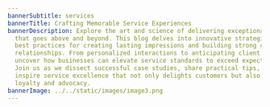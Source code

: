 ```yaml
---
bannerSubtitle: services
bannerTitle: Crafting Memorable Service Experiences
bannerDescription: Explore the art and science of delivering exceptional service
  that goes above and beyond. This blog delves into innovative strategies and
  best practices for creating lasting impressions and building strong customer
  relationships. From personalized interactions to anticipating client needs, we
  uncover how businesses can elevate service standards to exceed expectations.
  Join us as we dissect successful case studies, share practical tips, and
  inspire service excellence that not only delights customers but also drives
  loyalty and advocacy.
bannerImage: ../../static/images/image3.png
---
```

